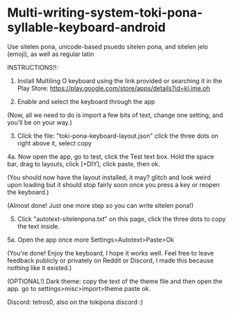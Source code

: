 # Multi-writing-system-toki-pona-syllable-keyboard-android
Use sitelen pona, unicode-based psuedo sitelen pona, and sitelen jelo (emoji), as well as regular latin 

INSTRUCTIONS!!:

1. Install Multiling O keyboard using the link provided or searching it in the Play Store: https://play.google.com/store/apps/details?id=kl.ime.oh


2. Enable and select the keyboard through the app


(Now, all we need to do is import a few bits of text, change one setting, and you'll be on your way.)


3. Click the file: "toki-pona-keyboard-layout.json" click the three dots on right above it, select copy


4a. Now open the app, go to test, click the Test text box. Hold the space bar, drag to layouts, click [+DIY], click paste, then ok.


(You should now have the layout installed, it may? glitch and look weird upon loading but it should stop fairly soon once you press a key or reopen the keyboard.)


(Almost done! Just one more step so you can write sitelen pona!)


5. Click "autotext-sitelenpona.txt" on this page, click the three dots to copy the text inside. 

5a. Open the app once more Settings>Autotext>Paste>Ok

(You're done! Enjoy the keyboard, I hope it works well. Feel free to leave feedback publicly or privately on Reddit or Discord, I made this because nothing like it existed.)

(OPTIONAL!) Dark theme: copy the text of the theme file and then open the app. go to settings>misc>import>theme paste ok.

Discord: tetros0, also on the tokipona discord :)
